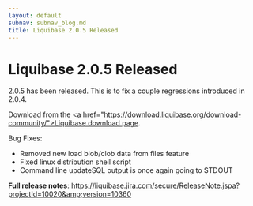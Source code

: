 ```yaml
---
layout: default
subnav: subnav_blog.md
title: Liquibase 2.0.5 Released
---
```


# Liquibase 2.0.5 Released

2.0.5 has been released. This is to fix a couple regressions introduced in 2.0.4.


Download from the <a href="https://download.liquibase.org/download-community/">Liquibase download page</a>.


Bug Fixes:


- Removed new load blob/clob data from files feature
- Fixed linux distribution shell script
- Command line updateSQL output is once again going to STDOUT

**Full release notes**: <a href="https://liquibase.jira.com/secure/ReleaseNote.jspa?projectId=10020&amp;version=10360">https://liquibase.jira.com/secure/ReleaseNote.jspa?projectId=10020&amp;version=10360</a>

